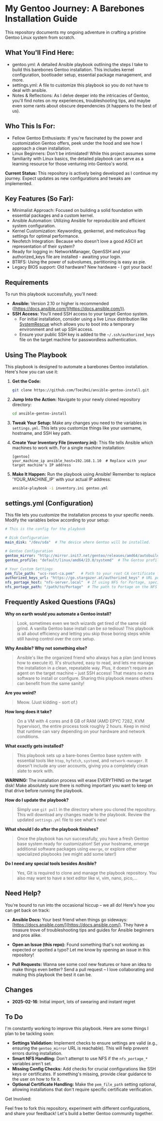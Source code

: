 # My Gentoo Journey: A Barebones Installation Guide 

This repository documents my ongoing adventure in crafting a pristine Gentoo Linux system from scratch.  

## What You'll Find Here:  

- gentoo.yml:   A detailed Ansible playbook outlining the steps I take to build this barebones Gentoo installation. This includes kernel configuration, bootloader setup, essential package management, and more.
- settings.yml: A file to customize this playbook so you do not have to deal with ansible.
- Notes & Reflections:  As I delve deeper into the intricacies of Gentoo, you'll find notes on my experiences, troubleshooting tips, and maybe even some rants about obscure dependencies (it happens to the best of us).

## Who This Is For:  

- Fellow Gentoo Enthusiasts:  If you're fascinated by the power and customization Gentoo offers, peek under the hood and see how I approach a clean installation.
- Linux Beginners:  Don't be intimidated! While this project assumes some familiarity with Linux basics, the detailed playbook can serve as a learning resource for those venturing into Gentoo's world.

**Current Status:**  This repository is actively being developed as I continue my journey. Expect updates as new configurations and tweaks are implemented.  

## Key Features (So Far):  
- Minimalist Approach:  Focused on building a solid foundation with essential packages and a custom kernel.
- Ansible Automation:  Utilizing Ansible for reproducible and efficient system configuration.
- Kernel Customization:   Keywording, genkernel, and meticulous flag settings for optimal performance.
- Neofetch Integration:  Because who doesn't love a good ASCII art representation of their system?
- Ready for logging in: NetworkManager, OpenSSH and your authorized_keys file are installed - awaiting your login.
- BTRFS: Using the power of subvolumes, partitioning is easy as pie.
- Legacy BIOS support: Old hardware? New hardware - I got your back!

## Requirements

To run this playbook successfully, you'll need:


* **Ansible:** Version 2.10 or higher is recommended ([https://docs.ansible.com/](https://docs.ansible.com/)).
* **SSH Access:** You'll need SSH access to your target Gentoo system.  
    - For initial installation, consider using a live Linux distribution like [SystemRescue](https://www.system-rescue.org/) which allows you to boot into a temporary environment and set up SSH access. 
    - Ensure your public SSH key is added to the `~/.ssh/authorized_keys` file on the target machine for passwordless authentication.

## Using The Playbook

This playbook is designed to automate a barebones Gentoo installation. Here's how you can use it:


1. **Get the Code:**
   ```bash
   git clone https://github.com/ToeiRei/ansible-gentoo-install.git
   ```

2. **Jump Into the Action:**  Navigate to your newly cloned repository directory: 
   ```bash
   cd ansible-gentoo-install
   ```


3. **Tweak Your Setup:** Make any changes you need to the variables in `settings.yml`. This lets you customize things like your username, hostname, and SSH key path.

4.  **Create Your Inventory File (inventory.ini):** 
   This file tells Ansible which machines to work with. For a single machine installation:

    ```
    [gentoo]
    your_machine_ip ansible_host=192.168.1.10  # Replace with your target machine's IP address

    ```

5. **Make It Happen:** Run the playbook using Ansible! Remember to replace 'YOUR_MACHINE_IP' with your actual IP address:
   ```bash
   ansible-playbook -i inventory.ini gentoo.yml
   ```


## settings.yml (Configuration)

This file lets you customize the installation process to your specific needs. Modify the variables below according to your setup:

```yaml
# This is the config for the playbook

# Disk Configuration 
main_disk: "/dev/sda"  # The device where Gentoo will be installed.

# Gentoo Configuration
gentoo_mirror: "http://mirror.init7.net/gentoo/releases/amd64/autobuilds/current-stage3-amd64-systemd" # Gentoo Stage 3 mirror URL
gentoo_profile: "default/linux/amd64/23.0/systemd"  # The Gentoo profile to use

# Your Custom Settings
pem_file_path: "ucs-root-ca.pem"   # Path to your root CA certificate file (e.g., for SSL verification) 
authorized_keys_url: "https://go.stargazer.at/authorized_keys" # URL pointing to a file containing your public SSH keys
nfs_portage_host: "nfs-server.local"  # If using NFS for Portage, specify the host name or IP address. (Example)
nfs_portage_path: "/path/to/Portage"  # The path to Portage on the NFS server
```

## Frequently Asked Questions (FAQs)

**Why on earth would you automate a Gentoo install?**
> Look, sometimes even we tech wizards get tired of the same old grind. A vanilla Gentoo base install can be _so_ tedious! This playbook is all about efficiency and letting you skip those boring steps while still having control over the core setup.

**Why Ansible? Why not something else?** 
> Ansible's like the organized friend who always has a plan (and knows how to execute it). It's structured, easy to read, and lets me manage the installation in a clean, repeatable way. Plus,  it doesn't require an agent on the target machine – just SSH access! That means no extra software to install or configure. Sharing this playbook means others can benefit from the same sanity!

**Are you weird?**
> Meow.  (Just kidding - sort of.)

 **How long does it take?**
> On a VM with 4 cores and 8 GB of RAM (AMD EPYC 7282, KVM hypervisor), the entire process took roughly 2 hours. Keep in mind that runtime can vary depending on your hardware and network conditions.   

**What exactly gets installed?**
> This playbook sets up a bare-bones Gentoo base system with essential tools like `htop`, `hyfetch`, `systemd`, and `network-manager`. It doesn't include any user accounts, giving you a completely clean slate to work with.

 **WARNING:** The installation process will erase EVERYTHING on the target disk!  Make absolutely sure there is nothing important you want to keep on that drive before running the playbook. 

**How do I update the playbook?**
> Simply use `git pull` in the directory where you cloned the repository. This will download any changes made to the playbook. Review the updated `settings.yml` file to see what's new!


 **What should I do after the playbook finishes?**
> Once the playbook has run successfully, you have a fresh Gentoo base system ready for customization! Set your hostname, emerge additional software packages using `emerge`, or explore other specialized playbooks (we might add some later!)

 **Do I need any special tools besides Ansible?**
> Yes, Git is required to clone and manage the playbook repository. You also may want to have a text editor like vi, vim, nano, pico,... 

## Need Help?

You're bound to run into the occasional hiccup – we all do!  Here's how you can get back on track:

* **Ansible Docs:** Your best friend when things go sideways:  [https://docs.ansible.com/](https://docs.ansible.com/). They have a treasure trove of troubleshooting tips and guides for Ansible beginners and pros alike.


* **Open an Issue (this repo):** Found something that's not working as expected or spotted a typo? Let me know by opening an issue in this repository!  
* **Pull Requests:** Wanna see some cool new features or have an idea to make things even better?  Send a pull request – I love collaborating and making this playbook the best it can be.

## Changes
- **2025-02-16**:  Initial import, lots of swearing and instant regret

##  To Do 

I'm constantly working to improve this playbook. Here are some things I plan to be tackling soon:

* **Settings Validation:** Implement checks to ensure settings are valid (e.g., ensuring the `gentoo_mirror` URL is reachable). This will help prevent errors during installation.
* **Smart NFS Handling:**  Don't attempt to use NFS if the `nfs_portage_*` variables aren't set. 
* **Missing Config Checks:** Add checks for crucial configurations like SSH keys or certificates. If something's missing, provide clear guidance to the user on how to fix it.
* **Optional Certificate Handling:**  Make the `pem_file_path` setting optional, allowing installations that don't require specific certificate verification.


Get Involved:   

Feel free to fork this repository, experiment with different configurations, and share your feedback! Let's build a better Gentoo community together. 
